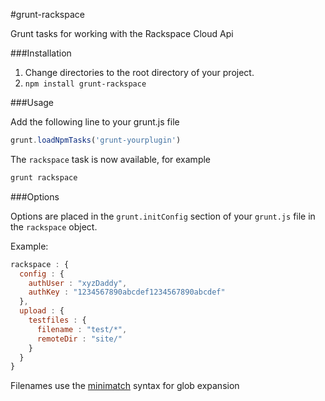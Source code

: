 #grunt-rackspace

Grunt tasks for working with the Rackspace Cloud Api

###Installation

1.  Change directories to the root directory of your project.
2.  ``npm install grunt-rackspace``

###Usage

Add the following line to your grunt.js file
```javascript
grunt.loadNpmTasks('grunt-yourplugin')
```

The ``rackspace`` task is now available, for example

```bash
grunt rackspace
```

###Options

Options are placed in the ``grunt.initConfig`` section of your ``grunt.js`` file in the ``rackspace`` object.

Example:

```javascript
rackspace : {
  config : {
    authUser : "xyzDaddy",
    authKey : "1234567890abcdef1234567890abcdef"
  },
  upload : {
    testfiles : {
      filename : "test/*",
      remoteDir : "site/"
    }
  }
}
```

Filenames use the [minimatch](https://github.com/isaacs/minimatch) syntax for glob expansion

